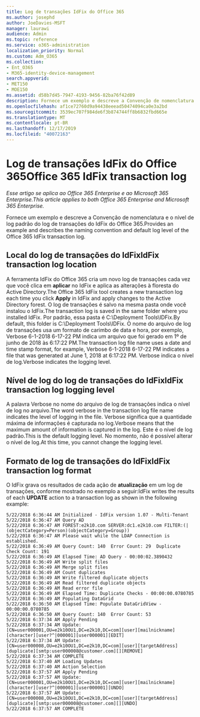 ```yaml
---
title: Log de transações IdFix do Office 365
ms.author: josephd
author: JoeDavies-MSFT
manager: laurawi
audience: Admin
ms.topic: reference
ms.service: o365-administration
localization_priority: Normal
ms.custom: Adm_O365
ms.collection:
- Ent_O365
- M365-identity-device-management
search.appverid:
- MET150
- MOE150
ms.assetid: d58b7d45-7947-4193-9456-82ba76f42d89
description: Fornece um exemplo e descreve a Convenção de nomenclatura e o nível de log padrão do log de transações do IdFix do Office 365.
ms.openlocfilehash: af1ce72760d9a94438eeead50474094ca0e3a2bd
ms.sourcegitcommit: 3539ec707f984de6f3b874744ff8b6832fbd665e
ms.translationtype: MT
ms.contentlocale: pt-BR
ms.lasthandoff: 12/17/2019
ms.locfileid: "40072163"
---
```

# <a name="office-365-idfix-transaction-log"></a><span data-ttu-id="be3e9-103">Log de transações IdFix do Office 365</span><span class="sxs-lookup"><span data-stu-id="be3e9-103">Office 365 IdFix transaction log</span></span>

<span data-ttu-id="be3e9-104">*Esse artigo se aplica ao Office 365 Enterprise e ao Microsoft 365 Enterprise.*</span><span class="sxs-lookup"><span data-stu-id="be3e9-104">*This article applies to both Office 365 Enterprise and Microsoft 365 Enterprise.*</span></span>

<span data-ttu-id="be3e9-105">Fornece um exemplo e descreve a Convenção de nomenclatura e o nível de log padrão do log de transações do IdFix do Office 365.</span><span class="sxs-lookup"><span data-stu-id="be3e9-105">Provides an example and describes the naming convention and default log level of the Office 365 IdFix transaction log.</span></span>
  
## <a name="idfix-transaction-log-location"></a><span data-ttu-id="be3e9-106">Local do log de transações do IdFix</span><span class="sxs-lookup"><span data-stu-id="be3e9-106">IdFix transaction log location</span></span>

<span data-ttu-id="be3e9-107">A ferramenta IdFix do Office 365 cria um novo log de transações cada vez que você clica em **aplicar** no IdFix e aplica as alterações à floresta do Active Directory.</span><span class="sxs-lookup"><span data-stu-id="be3e9-107">The Office 365 IdFix tool creates a new transaction log each time you click **Apply** in IdFix and apply changes to the Active Directory forest.</span></span> <span data-ttu-id="be3e9-108">O log de transações é salvo na mesma pasta onde você instalou o IdFix.</span><span class="sxs-lookup"><span data-stu-id="be3e9-108">The transaction log is saved in the same folder where you installed IdFix.</span></span> <span data-ttu-id="be3e9-109">Por padrão, essa pasta é C:\Deployment Tools\IDFix.</span><span class="sxs-lookup"><span data-stu-id="be3e9-109">By default, this folder is C:\Deployment Tools\IDFix.</span></span> <span data-ttu-id="be3e9-110">O nome do arquivo de log de transações usa um formato de carimbo de data e hora, por exemplo, Verbose 6-1-2018 6-17-22 PM indica um arquivo que foi gerado em 1º de junho de 2018 às 6:17:22 PM.</span><span class="sxs-lookup"><span data-stu-id="be3e9-110">The transaction log file name uses a date and time stamp format, for example, Verbose 6-1-2018 6-17-22 PM indicates a file that was generated at June 1, 2018 at 6:17:22 PM.</span></span> <span data-ttu-id="be3e9-111">Verbose indica o nível de log.</span><span class="sxs-lookup"><span data-stu-id="be3e9-111">Verbose indicates the logging level.</span></span> 
  
## <a name="idfix-transaction-log-logging-level"></a><span data-ttu-id="be3e9-112">Nível de log do log de transações do IdFix</span><span class="sxs-lookup"><span data-stu-id="be3e9-112">IdFix transaction log logging level</span></span>

<span data-ttu-id="be3e9-113">A palavra Verbose no nome do arquivo de log de transações indica o nível de log no arquivo.</span><span class="sxs-lookup"><span data-stu-id="be3e9-113">The word verbose in the transaction log file name indicates the level of logging in the file.</span></span> <span data-ttu-id="be3e9-114">Verbose significa que a quantidade máxima de informações é capturada no log.</span><span class="sxs-lookup"><span data-stu-id="be3e9-114">Verbose means that the maximum amount of information is captured in the log.</span></span> <span data-ttu-id="be3e9-115">Este é o nível de log padrão.</span><span class="sxs-lookup"><span data-stu-id="be3e9-115">This is the default logging level.</span></span> <span data-ttu-id="be3e9-116">No momento, não é possível alterar o nível de log.</span><span class="sxs-lookup"><span data-stu-id="be3e9-116">At this time, you cannot change the logging level.</span></span>
  
## <a name="idfix-transaction-log-format"></a><span data-ttu-id="be3e9-117">Formato de log de transações do IdFix</span><span class="sxs-lookup"><span data-stu-id="be3e9-117">IdFix transaction log format</span></span>

<span data-ttu-id="be3e9-118">O IdFix grava os resultados de cada ação de **atualização** em um log de transações, conforme mostrado no exemplo a seguir:</span><span class="sxs-lookup"><span data-stu-id="be3e9-118">IdFix writes the results of each **UPDATE** action to a transaction log as shown in the following example:</span></span>
  
```
5/22/2018 6:36:44 AM Initialized - IdFix version 1.07 - Multi-Tenant
5/22/2018 6:36:47 AM Query AD
5/22/2018 6:36:47 AM FOREST:e2k10.com SERVER:dc1.e2k10.com FILTER:(|(objectCategory=Person)(objectCategory=Group))
5/22/2018 6:36:47 AM Please wait while the LDAP Connection is established.
5/22/2018 6:36:49 AM Query Count: 140  Error Count: 29  Duplicate Check Count: 191
5/22/2018 6:36:49 AM Elapsed Time: AD Query - 00:00:02.3890432
5/22/2018 6:36:49 AM Write split files
5/22/2018 6:36:49 AM Merge split files
5/22/2018 6:36:49 AM Count duplicates
5/22/2018 6:36:49 AM Write filtered duplicate objects
5/22/2018 6:36:49 AM Read filtered duplicate objects
5/22/2018 6:36:49 AM Read error file
5/22/2018 6:36:49 AM Elapsed Time: Duplicate Checks - 00:00:00.0780785
5/22/2018 6:36:49 AM Populating DataGrid
5/22/2018 6:36:50 AM Elapsed Time: Populate DataGridView - 00:00:00.0780785
5/22/2018 6:36:50 AM Query Count: 140  Error Count: 53
5/22/2018 6:37:34 AM Apply Pending
5/22/2018 6:37:34 AM Update: [CN=user000001,OU=e2k10OU1,DC=e2k10,DC=com][user][mailnickname][character][user?^|000001][user000001][EDIT]
5/22/2018 6:37:34 AM Update: [CN=user000008,OU=e2k10OU1,DC=e2k10,DC=com][user][targetAddress][duplicate][smtp:user000008@customer.com][][REMOVE]
5/22/2018 6:37:34 AM COMPLETE
5/22/2018 6:37:40 AM Loading Updates
5/22/2018 6:37:40 AM Action Selection
5/22/2018 6:37:57 AM Apply Pending
5/22/2018 6:37:57 AM Update: [CN=user000001,OU=e2k10OU1,DC=e2k10,DC=com][user][mailnickname][character][user?^|000001][user000001][UNDO]
5/22/2018 6:37:57 AM Update: [CN=user000008,OU=e2k10OU1,DC=e2k10,DC=com][user][targetAddress][duplicate][smtp:user000008@customer.com][][UNDO]
5/22/2018 6:37:57 AM COMPLETE
```